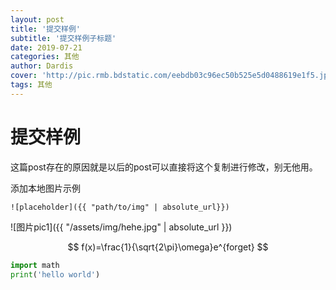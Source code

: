 ```yaml
---
layout: post
title: '提交样例'
subtitle: '提交样例子标题'
date: 2019-07-21
categories: 其他
author: Dardis
cover: 'http://pic.rmb.bdstatic.com/eebdb03c96ec50b525e5d0488619e1f5.jpeg'
tags: 其他
---
```


# 提交样例

这篇post存在的原因就是以后的post可以直接将这个复制进行修改，别无他用。

添加本地图片示例
```
![placeholder]({{ "path/to/img" | absolute_url}})
```

![图片pic1]({{ "/assets/img/hehe.jpg" | absolute_url }})

$$
f(x)=\frac{1}{\sqrt{2\pi}\omega}e^{forget}
$$

```python
import math
print('hello world')
```